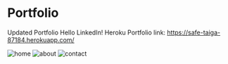 # Portfolio
Updated Portfolio
Hello LinkedIn!
Heroku Portfolio link:  https://safe-taiga-87184.herokuapp.com/

![home](https://user-images.githubusercontent.com/38965016/45905589-881b7b00-bdb6-11e8-8670-6148ef203fb6.png)
![about](https://user-images.githubusercontent.com/38965016/45905606-910c4c80-bdb6-11e8-93fd-907bc45d4d5c.png)
![contact](https://user-images.githubusercontent.com/38965016/45905621-9a95b480-bdb6-11e8-8732-d4a198f64625.png)

